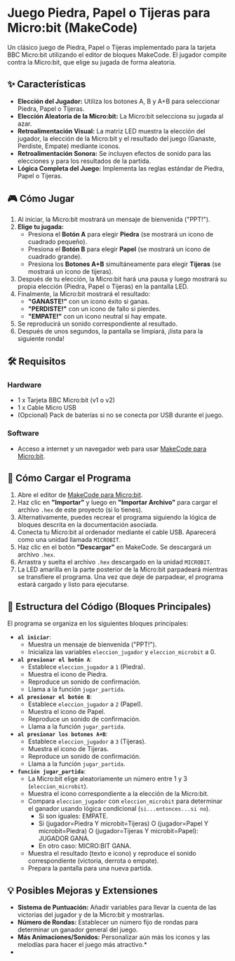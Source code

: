 # Juego Piedra, Papel o Tijeras para Micro:bit (MakeCode)

Un clásico juego de Piedra, Papel o Tijeras implementado para la tarjeta BBC Micro:bit utilizando el editor de bloques MakeCode. El jugador compite contra la Micro:bit, que elige su jugada de forma aleatoria.

## ✨ Características

*   **Elección del Jugador:** Utiliza los botones A, B y A+B para seleccionar Piedra, Papel o Tijeras.
*   **Elección Aleatoria de la Micro:bit:** La Micro:bit selecciona su jugada al azar.
*   **Retroalimentación Visual:** La matriz LED muestra la elección del jugador, la elección de la Micro:bit y el resultado del juego (Ganaste, Perdiste, Empate) mediante iconos.
*   **Retroalimentación Sonora:** Se incluyen efectos de sonido para las elecciones y para los resultados de la partida.
*   **Lógica Completa del Juego:** Implementa las reglas estándar de Piedra, Papel o Tijeras.

## 🎮 Cómo Jugar

1.  Al iniciar, la Micro:bit mostrará un mensaje de bienvenida ("PPT!").
2.  **Elige tu jugada:**
    *   Presiona el **Botón A** para elegir **Piedra** (se mostrará un icono de cuadrado pequeño).
    *   Presiona el **Botón B** para elegir **Papel** (se mostrará un icono de cuadrado grande).
    *   Presiona los **Botones A+B** simultáneamente para elegir **Tijeras** (se mostrará un icono de tijeras).
3.  Después de tu elección, la Micro:bit hará una pausa y luego mostrará su propia elección (Piedra, Papel o Tijeras) en la pantalla LED.
4.  Finalmente, la Micro:bit mostrará el resultado:
    *   **"GANASTE!"** con un icono éxito si ganas.
    *   **"PERDISTE!"** con un icono de fallo si pierdes.
    *   **"EMPATE!"** con un icono neutral si hay empate.
5.  Se reproducirá un sonido correspondiente al resultado.
6.  Después de unos segundos, la pantalla se limpiará, ¡lista para la siguiente ronda!

## 🛠️ Requisitos

### Hardware
*   1 x Tarjeta BBC Micro:bit (v1 o v2)
*   1 x Cable Micro USB
*   (Opcional) Pack de baterías si no se conecta por USB durante el juego.

### Software
*   Acceso a internet y un navegador web para usar [MakeCode para Micro:bit](https://makecode.microbit.org/).

## 🚀 Cómo Cargar el Programa

1.  Abre el editor de [MakeCode para Micro:bit](https://makecode.microbit.org/).
2.  Haz clic en **"Importar"** y luego en **"Importar Archivo"** para cargar el archivo `.hex` de este proyecto (si lo tienes).
3.  Alternativamente, puedes recrear el programa siguiendo la lógica de bloques descrita en la documentación asociada.
4.  Conecta tu Micro:bit al ordenador mediante el cable USB. Aparecerá como una unidad llamada `MICROBIT`.
5.  Haz clic en el botón **"Descargar"** en MakeCode. Se descargará un archivo `.hex`.
6.  Arrastra y suelta el archivo `.hex` descargado en la unidad `MICROBIT`.
7.  La LED amarilla en la parte posterior de la Micro:bit parpadeará mientras se transfiere el programa. Una vez que deje de parpadear, el programa estará cargado y listo para ejecutarse.

## 🧱 Estructura del Código (Bloques Principales)

El programa se organiza en los siguientes bloques principales:

*   **`al iniciar`**:
    *   Muestra un mensaje de bienvenida ("PPT!").
    *   Inicializa las variables `eleccion_jugador` y `eleccion_microbit` a 0.
*   **`al presionar el botón A`**:
    *   Establece `eleccion_jugador` a `1` (Piedra).
    *   Muestra el icono de Piedra.
    *   Reproduce un sonido de confirmación.
    *   Llama a la función `jugar_partida`.
*   **`al presionar el botón B`**:
    *   Establece `eleccion_jugador` a `2` (Papel).
    *   Muestra el icono de Papel.
    *   Reproduce un sonido de confirmación.
    *   Llama a la función `jugar_partida`.
*   **`al presionar los botones A+B`**:
    *   Establece `eleccion_jugador` a `3` (Tijeras).
    *   Muestra el icono de Tijeras.
    *   Reproduce un sonido de confirmación.
    *   Llama a la función `jugar_partida`.
*   **`función jugar_partida`**:
    *   La Micro:bit elige aleatoriamente un número entre 1 y 3 (`eleccion_microbit`).
    *   Muestra el icono correspondiente a la elección de la Micro:bit.
    *   Compara `eleccion_jugador` con `eleccion_microbit` para determinar el ganador usando lógica condicional (`si...entonces...si no`).
        *   Si son iguales: EMPATE.
        *   Si (jugador=Piedra Y microbit=Tijeras) O (jugador=Papel Y microbit=Piedra) O (jugador=Tijeras Y microbit=Papel): JUGADOR GANA.
        *   En otro caso: MICRO:BIT GANA.
    *   Muestra el resultado (texto e icono) y reproduce el sonido correspondiente (victoria, derrota o empate).
    *   Prepara la pantalla para una nueva partida.

## 💡 Posibles Mejoras y Extensiones

*   **Sistema de Puntuación:** Añadir variables para llevar la cuenta de las victorias del jugador y de la Micro:bit y mostrarlas.
*   **Número de Rondas:** Establecer un número fijo de rondas para determinar un ganador general del juego.
*   **Más Animaciones/Sonidos:** Personalizar aún más los iconos y las melodías para hacer el juego más atractivo.*
*   
